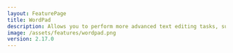 ```yaml
---
layout: FeaturePage
title: WordPad
description: Allows you to perform more advanced text editing tasks, such as creating, viewing, and editing rich text files with formatting options and more
image: /assets/features/wordpad.png
version: 2.17.0
---
```

